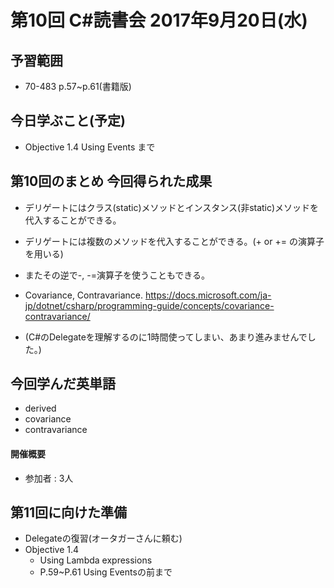# 第10回 C#読書会 2017年9月20日(水)

## 予習範囲

* 70-483 p.57~p.61(書籍版)

## 今日学ぶこと(予定)

* Objective 1.4 Using Events まで

## 第10回のまとめ 今回得られた成果

* デリゲートにはクラス(static)メソッドとインスタンス(非static)メソッドを代入することができる。
* デリゲートには複数のメソッドを代入することができる。(+ or += の演算子を用いる)
* またその逆で-, -=演算子を使うこともできる。
* Covariance, Contravariance. https://docs.microsoft.com/ja-jp/dotnet/csharp/programming-guide/concepts/covariance-contravariance/

* (C#のDelegateを理解するのに1時間使ってしまい、あまり進みませんでした。)


## 今回学んだ英単語

* derived
* covariance
* contravariance

#### 開催概要

* 参加者 : 3人

## 第11回に向けた準備

* Delegateの復習(オータガーさんに頼む)
* Objective 1.4
    * Using Lambda expressions
    * P.59~P.61 Using Eventsの前まで
